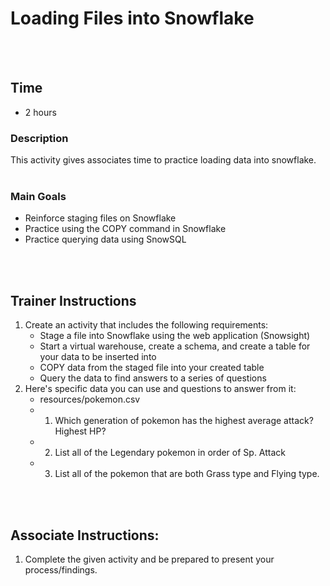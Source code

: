 # Loading Files into Snowflake
<br />
<br />

## Time
- 2 hours

### Description
This activity gives associates time to practice loading data into snowflake. 
<br />
<br />

### Main Goals
- Reinforce staging files on Snowflake
- Practice using the COPY command in Snowflake
- Practice querying data using SnowSQL
<br />
<br/>

## Trainer Instructions
1. Create an activity that includes the following requirements:
    -	Stage a file into Snowflake using the web application (Snowsight)
    -	Start a virtual warehouse, create a schema, and create a table for your data to be inserted into
    -	COPY data from the staged file into your created table
    -	Query the data to find answers to a series of questions
2. Here's specific data you can use and questions to answer from it:
    -	resources/pokemon.csv
    -	1) Which generation of pokemon has the highest average attack? Highest HP?
    -	2) List all of the Legendary pokemon in order of Sp. Attack
    -	3) List all of the pokemon that are both Grass type and Flying type.

<br />
<br />

## Associate Instructions: 
1. Complete the given activity and be prepared to present your process/findings.
<br />
<br />
